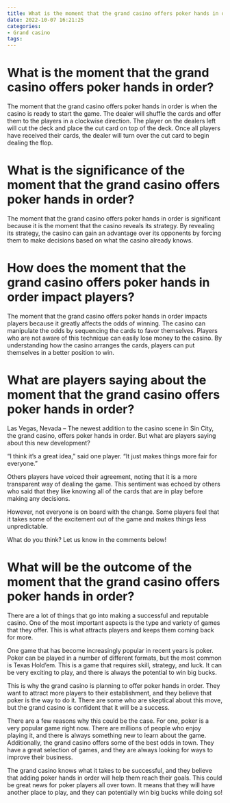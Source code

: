 ```yaml
---
title: What is the moment that the grand casino offers poker hands in order
date: 2022-10-07 16:21:25
categories:
- Grand casino
tags:
---
```



#  What is the moment that the grand casino offers poker hands in order?

The moment that the grand casino offers poker hands in order is when the casino is ready to start the game. The dealer will shuffle the cards and offer them to the players in a clockwise direction. The player on the dealers left will cut the deck and place the cut card on top of the deck. Once all players have received their cards, the dealer will turn over the cut card to begin dealing the flop.

#  What is the significance of the moment that the grand casino offers poker hands in order?

The moment that the grand casino offers poker hands in order is significant because it is the moment that the casino reveals its strategy. By revealing its strategy, the casino can gain an advantage over its opponents by forcing them to make decisions based on what the casino already knows.

#  How does the moment that the grand casino offers poker hands in order impact players?

The moment that the grand casino offers poker hands in order impacts players because it greatly affects the odds of winning. The casino can manipulate the odds by sequencing the cards to favor themselves. Players who are not aware of this technique can easily lose money to the casino. By understanding how the casino arranges the cards, players can put themselves in a better position to win.

#  What are players saying about the moment that the grand casino offers poker hands in order?

Las Vegas, Nevada – The newest addition to the casino scene in Sin City, the grand casino, offers poker hands in order. But what are players saying about this new development?

“I think it’s a great idea,” said one player. “It just makes things more fair for everyone.”

Others players have voiced their agreement, noting that it is a more transparent way of dealing the game. This sentiment was echoed by others who said that they like knowing all of the cards that are in play before making any decisions.

However, not everyone is on board with the change. Some players feel that it takes some of the excitement out of the game and makes things less unpredictable.

What do you think? Let us know in the comments below!

#  What will be the outcome of the moment that the grand casino offers poker hands in order?

There are a lot of things that go into making a successful and reputable casino. One of the most important aspects is the type and variety of games that they offer. This is what attracts players and keeps them coming back for more.

One game that has become increasingly popular in recent years is poker. Poker can be played in a number of different formats, but the most common is Texas Hold’em. This is a game that requires skill, strategy, and luck. It can be very exciting to play, and there is always the potential to win big bucks.

This is why the grand casino is planning to offer poker hands in order. They want to attract more players to their establishment, and they believe that poker is the way to do it. There are some who are skeptical about this move, but the grand casino is confident that it will be a success.

There are a few reasons why this could be the case. For one, poker is a very popular game right now. There are millions of people who enjoy playing it, and there is always something new to learn about the game. Additionally, the grand casino offers some of the best odds in town. They have a great selection of games, and they are always looking for ways to improve their business.

The grand casino knows what it takes to be successful, and they believe that adding poker hands in order will help them reach their goals. This could be great news for poker players all over town. It means that they will have another place to play, and they can potentially win big bucks while doing so!